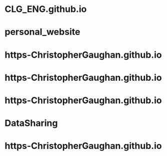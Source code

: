 # CLG_ENG.github.io
# personal_website
# https-ChristopherGaughan.github.io
# https-ChristopherGaughan.github.io
# https-ChristopherGaughan.github.io
# DataSharing
# https-ChristopherGaughan.github.io
